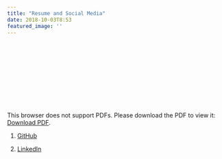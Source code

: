 ```yaml
---
title: "Resume and Social Media"
date: 2018-10-03T8:53
featured_image: ''
---
```


<object data="http://joshuayee.netlify.com/resume.pdf" type="application/pdf" width="700px" height="700px">
    <embed src="http://joshuayee.netlify.com/resume.pdf">
        <p>This browser does not support PDFs. Please download the PDF to view it: <a href="http://joshuayee.netlify.com/the.pdf">Download PDF</a>.</p>
    </embed>
</object>

1. [GitHub](https://github.com/yeej2)

2. [LinkedIn](https://www.linkedin.com/in/joshua-yee/)
